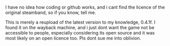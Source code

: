 I have no idea how coding or github works, and i cant find the licence of the original steamband, so if you know, tell me.

This is merely a reupload of the latest version to my knowledge, 0.4.1f. I found it on the wayback machine, and i just dont want the game not be accessible to people, especially considering its open source and it was most likely on an open licence too.
Pls dont sue me into oblivion.
